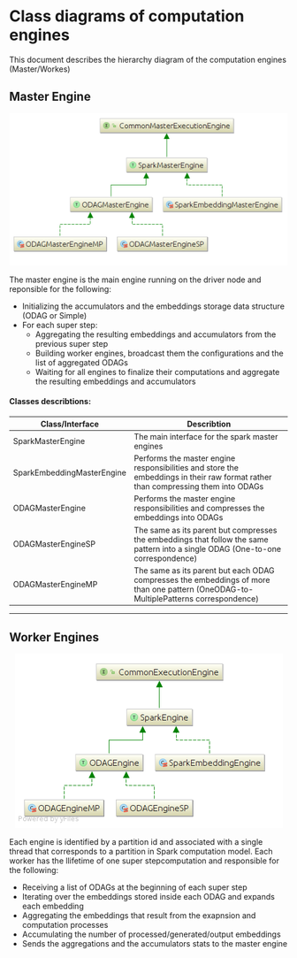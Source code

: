# Class diagrams of computation engines

This document describes the hierarchy diagram of the computation engines (Master/Workes)

## Master Engine

<p align="center"> 
<img src="./resources/1.png" alt="Master Engine Class Diagram">
</p>

The master engine is the main engine running on the driver node and reponsible for the following:

 + Initializing the accumulators and the embeddings storage data structure (ODAG or Simple)
 + For each super step:
	 + Aggregating the resulting embeddings and accumulators from the previous super step
	 + Building worker engines, broadcast them the configurations and the list of aggregated ODAGs
	 + Waiting for all engines to finalize their computations and aggregate the resulting embeddings and accumulators

#### Classes describtions:
| Class/Interface | Describtion|
| ------------------- | -------------- |
| SparkMasterEngine | The main interface for the spark master engines |
| SparkEmbeddingMasterEngine | Performs the master engine responsibilities and store the embeddings in their raw format rather than compressing them into ODAGs |
| ODAGMasterEngine | Performs the master engine responsibilities and compresses the embeddings into ODAGs |
| ODAGMasterEngineSP | The same as its parent but compresses the embeddings that follow the same pattern into a single ODAG (One-to-one correspondence) |
| ODAGMasterEngineMP | The same as its parent but each ODAG compresses the embeddings of more than one pattern (OneODAG-to-MultiplePatterns correspondence) |

***

## Worker Engines
<p align="center"> 
<img src="./resources/2.png" alt="Worker Engine Class Diagram">
</p>


Each engine is identified by a partition id and associated with a single thread that corresponds to a partition in Spark computation model. Each worker has the llifetime of one super stepcomputation and responsible for the following:

+ Receiving a list of ODAGs at the beginning of each super step
+ Iterating over the embeddings stored inside each ODAG and expands each embedding
+ Aggregating the embeddings that result from the exapnsion and computation processes
+ Accumulating the number of processed/generated/output embeddings
+ Sends the aggregations and the accumulators stats to the master engine 

<!---
#### Classes describtions:
| Class/Interface | Describtion|
| ------------------- | -------------- |
| SparkEngine | |
| SparkEmbeddingEngine | |
| ODAGEngine | |
| ODAGEngineSP | |
| ODAGEngineMP | |
-->